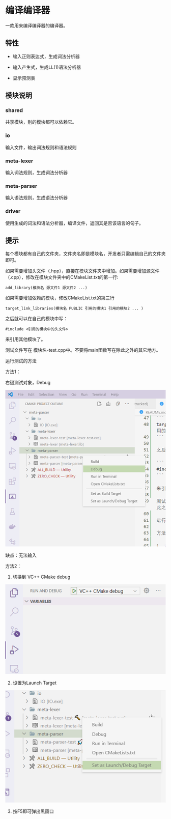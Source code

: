 # 编译编译器

一款用来编译编译器的编译器。

## 特性

- 输入正则表达式，生成词法分析器

- 输入产生式，生成LL(1)语法分析器

- 显示预测表

## 模块说明

### shared

共享模块，别的模块都可以依赖它。

### io

输入文件，输出词法规则和语法规则

### meta-lexer

输入词法规则，生成词法分析器

### meta-parser

输入语法规则，生成语法分析器

### driver

使用生成的词法和语法分析器，编译文件，返回其是否该语言的句子。

## 提示

每个模块都有自己的文件夹，文件夹名即是模块名，开发者只需编辑自己的文件夹即可。

如果需要增加头文件（.hpp），直接在模块文件夹中增加。如果需要增加源文件（.cpp），修改在模块文件夹中的CMakeList.txt的第一行:

```
add_library(模块名 源文件1 源文件2 ...)
```

如果需要增加依赖的模块，修改CMakeList.txt的第三行

```
target_link_libraries(模块名 PUBLIC 引用的模块1 引用的模块2 ... )
```

之后就可以在自己的模块中写：

```
#include <引用的模块中的头文件>
```

来引用其他模块了。

测试文件写在 模块名-test.cpp中。不要将main函数写在除此之外的其它地方。

运行测试的方法

方法1：

右键测试对象，Debug

![](images/2021-04-24-11-39-26.png)

缺点：无法输入

方法2：

1. 切换到 VC++ CMake debug

![](images/2021-04-24-11-42-07.png)


2. 设置为Launch Target

![](images/2021-04-24-11-48-12.png)

3. 按F5即可弹出黑窗口